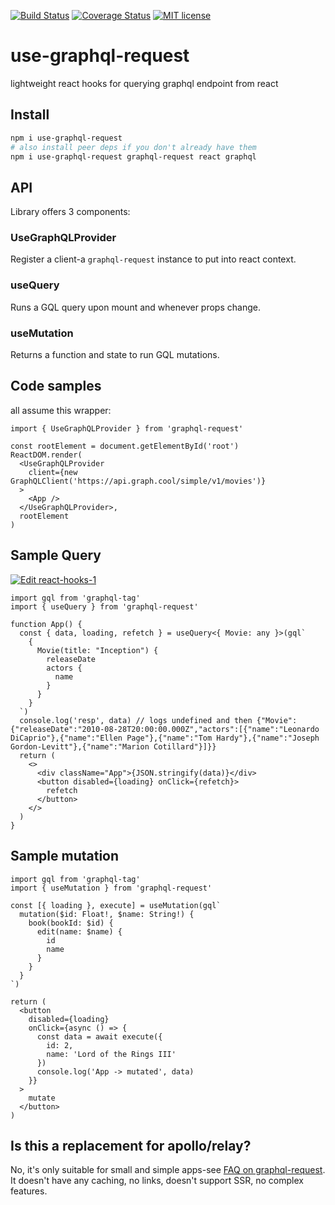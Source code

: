 [![Build Status](https://travis-ci.org/capaj/use-graphql-request.svg?branch=master)](https://travis-ci.org/capaj/use-graphql-request.svg?branch=master)
[![Coverage Status](https://coveralls.io/repos/github/capaj/use-graphql-request/badge.svg?branch=master)](https://coveralls.io/github/capaj/use-graphql-request?branch=master)
[![MIT license](http://img.shields.io/badge/license-MIT-brightgreen.svg)](http://opensource.org/licenses/MIT)

# use-graphql-request

lightweight react hooks for querying graphql endpoint from react

## Install

```sh
npm i use-graphql-request
# also install peer deps if you don't already have them
npm i use-graphql-request graphql-request react graphql
```

## API

Library offers 3 components:

### UseGraphQLProvider

Register a client-a `graphql-request` instance to put into react context.

### useQuery

Runs a GQL query upon mount and whenever props change.

### useMutation

Returns a function and state to run GQL mutations.

## Code samples

all assume this wrapper:

```tsx
import { UseGraphQLProvider } from 'graphql-request'

const rootElement = document.getElementById('root')
ReactDOM.render(
  <UseGraphQLProvider
    client={new GraphQLClient('https://api.graph.cool/simple/v1/movies')}
  >
    <App />
  </UseGraphQLProvider>,
  rootElement
)
```

## Sample Query

[![Edit react-hooks-1](https://codesandbox.io/static/img/play-codesandbox.svg)](https://codesandbox.io/s/2okylmqojr)

```tsx
import gql from 'graphql-tag'
import { useQuery } from 'graphql-request'

function App() {
  const { data, loading, refetch } = useQuery<{ Movie: any }>(gql`
    {
      Movie(title: "Inception") {
        releaseDate
        actors {
          name
        }
      }
    }
  `)
  console.log('resp', data) // logs undefined and then {"Movie":{"releaseDate":"2010-08-28T20:00:00.000Z","actors":[{"name":"Leonardo DiCaprio"},{"name":"Ellen Page"},{"name":"Tom Hardy"},{"name":"Joseph Gordon-Levitt"},{"name":"Marion Cotillard"}]}}
  return (
    <>
      <div className="App">{JSON.stringify(data)}</div>
      <button disabled={loading} onClick={refetch}>
        refetch
      </button>
    </>
  )
}
```

## Sample mutation

```tsx
import gql from 'graphql-tag'
import { useMutation } from 'graphql-request'

const [{ loading }, execute] = useMutation(gql`
  mutation($id: Float!, $name: String!) {
    book(bookId: $id) {
      edit(name: $name) {
        id
        name
      }
    }
  }
`)

return (
  <button
    disabled={loading}
    onClick={async () => {
      const data = await execute({
        id: 2,
        name: 'Lord of the Rings III'
      })
      console.log('App -> mutated', data)
    }}
  >
    mutate
  </button>
)
```

## Is this a replacement for apollo/relay?

No, it's only suitable for small and simple apps-see [FAQ on graphql-request](https://github.com/prisma/graphql-request#whats-the-difference-between-graphql-request-apollo-and-relay). It doesn't have any caching, no links, doesn't support SSR, no complex features.
